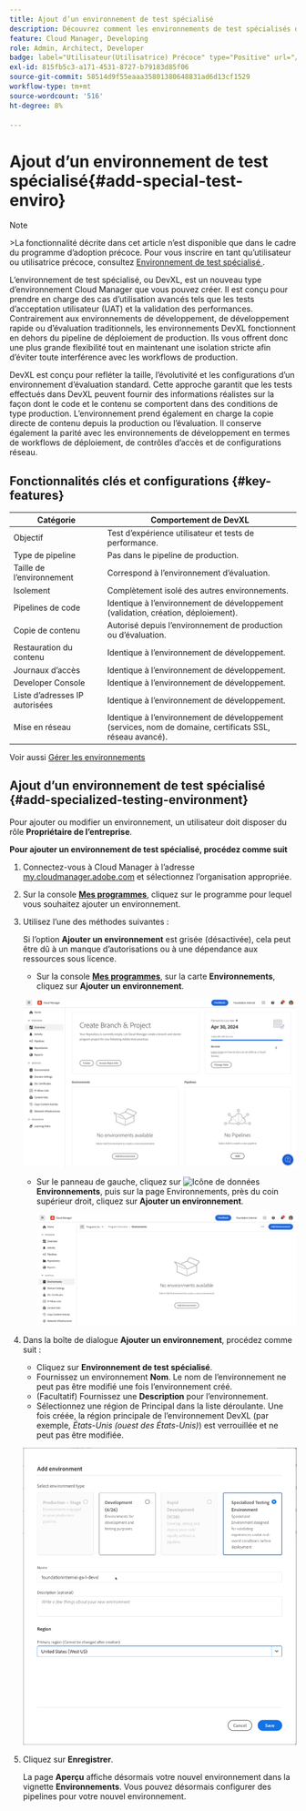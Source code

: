 ```yaml
---
title: Ajout d’un environnement de test spécialisé
description: Découvrez comment les environnements de test spécialisés dans Cloud Manager offrent un espace dédié pour valider les fonctionnalités dans des conditions de quasi-production, idéal pour les tests de contrainte et les contrôles avancés avant déploiement.
feature: Cloud Manager, Developing
role: Admin, Architect, Developer
badge: label="Utilisateur(Utilisatrice) Précoce" type="Positive" url="/help/implementing/cloud-manager/release-notes/current.md#gitlab-bitbucket"
exl-id: 815fb5c3-a171-4531-8727-b79183d85f06
source-git-commit: 58514d9f55eaaa35801380648831ad6d13cf1529
workflow-type: tm+mt
source-wordcount: '516'
ht-degree: 8%

---
```


# Ajout d’un environnement de test spécialisé{#add-special-test-enviro}

>[!NOTE]
>
>&#x200B;>La fonctionnalité décrite dans cet article n’est disponible que dans le cadre du programme d’adoption précoce. Pour vous inscrire en tant qu’utilisateur ou utilisatrice précoce, consultez [ Environnement de test spécialisé ](/help/implementing/cloud-manager/release-notes/current.md#specialized-test-environment).

L’environnement de test spécialisé, ou DevXL, est un nouveau type d’environnement Cloud Manager que vous pouvez créer. Il est conçu pour prendre en charge des cas d’utilisation avancés tels que les tests d’acceptation utilisateur (UAT) et la validation des performances. Contrairement aux environnements de développement, de développement rapide ou d’évaluation traditionnels, les environnements DevXL fonctionnent en dehors du pipeline de déploiement de production. Ils vous offrent donc une plus grande flexibilité tout en maintenant une isolation stricte afin d’éviter toute interférence avec les workflows de production.

DevXL est conçu pour refléter la taille, l’évolutivité et les configurations d’un environnement d’évaluation standard. Cette approche garantit que les tests effectués dans DevXL peuvent fournir des informations réalistes sur la façon dont le code et le contenu se comportent dans des conditions de type production. L’environnement prend également en charge la copie directe de contenu depuis la production ou l’évaluation. Il conserve également la parité avec les environnements de développement en termes de workflows de déploiement, de contrôles d’accès et de configurations réseau.

## Fonctionnalités clés et configurations {#key-features}

| Catégorie | Comportement de DevXL |
| --- | --- |
| Objectif | Test d’expérience utilisateur et tests de performance. |
| Type de pipeline | Pas dans le pipeline de production. |
| Taille de l’environnement | Correspond à l’environnement d’évaluation. |
| Isolement | Complètement isolé des autres environnements. |
| Pipelines de code | Identique à l’environnement de développement (validation, création, déploiement). |
| Copie de contenu | Autorisé depuis l’environnement de production ou d’évaluation. |
| Restauration du contenu | Identique à l’environnement de développement. |
| Journaux d’accès | Identique à l’environnement de développement. |
| Developer Console | Identique à l’environnement de développement. |
| Liste d’adresses IP autorisées | Identique à l’environnement de développement. |
| Mise en réseau | Identique à l’environnement de développement (services, nom de domaine, certificats SSL, réseau avancé). |

Voir aussi [Gérer les environnements](/help/implementing/cloud-manager/manage-environments.md)

## Ajout d’un environnement de test spécialisé {#add-specialized-testing-environment}

Pour ajouter ou modifier un environnement, un utilisateur doit disposer du rôle **Propriétaire de l’entreprise**.

**Pour ajouter un environnement de test spécialisé, procédez comme suit**

1. Connectez-vous à Cloud Manager à l’adresse [my.cloudmanager.adobe.com](https://my.cloudmanager.adobe.com/) et sélectionnez l’organisation appropriée.

1. Sur la console **[Mes programmes](/help/implementing/cloud-manager/navigation.md#my-programs)**, cliquez sur le programme pour lequel vous souhaitez ajouter un environnement.

1. Utilisez l’une des méthodes suivantes :

   Si l’option **Ajouter un environnement** est grisée (désactivée), cela peut être dû à un manque d’autorisations ou à une dépendance aux ressources sous licence.

   * Sur la console **[Mes programmes](/help/implementing/cloud-manager/navigation.md#my-programs)**, sur la carte **Environnements**, cliquez sur **Ajouter un environnement**.

   ![Carte Environnements](assets/no-environments.png)

   * Sur le panneau de gauche, cliquez sur ![Icône de données](https://spectrum.adobe.com/static/icons/workflow_18/Smock_Data_18_N.svg) **Environnements**, puis sur la page Environnements, près du coin supérieur droit, cliquez sur **Ajouter un environnement**.

     ![Onglet Environnements](assets/environments-tab.png)

1. Dans la boîte de dialogue **Ajouter un environnement**, procédez comme suit :

   * Cliquez sur **Environnement de test spécialisé**.
   * Fournissez un environnement **Nom**. Le nom de l’environnement ne peut pas être modifié une fois l’environnement créé.
   * (Facultatif) Fournissez une **Description** pour l’environnement.
   * Sélectionnez une région de Principal **&#x200B;**&#x200B;dans la liste déroulante. Une fois créée, la région principale de l’environnement DevXL (par exemple, *États-Unis (ouest des États-Unis)*) est verrouillée et ne peut pas être modifiée.

   ![Boîte de dialogue Ajouter un environnement avec le bouton radio Environnement de test spécialisé sélectionné](assets/specialized-test-environment.png)

1. Cliquez sur **Enregistrer**.

   La page **Aperçu** affiche désormais votre nouvel environnement dans la vignette **Environnements**. Vous pouvez désormais configurer des pipelines pour votre nouvel environnement.
